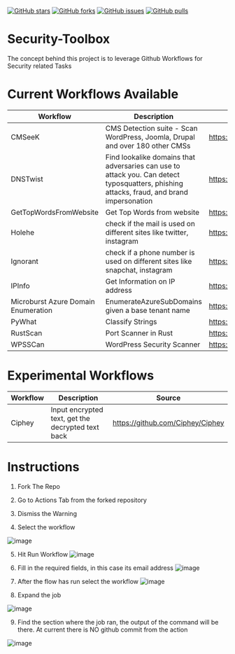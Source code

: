 [![GitHub stars](https://img.shields.io/github/stars/jkerai1/Security-Toolbox?style=flat-square)](https://github.com/jkerai1/Security-Toolbox/stargazers)
[![GitHub forks](https://img.shields.io/github/forks/jkerai1/Security-Toolbox?style=flat-square)](https://github.com/jkerai1/Security-Toolbox/network)
[![GitHub issues](https://img.shields.io/github/issues/jkerai1/Security-Toolbox?style=flat-square)](https://github.com/jkerai1/Security-Toolbox/issues)
[![GitHub pulls](https://img.shields.io/github/issues-pr/jkerai1/Security-Toolbox?style=flat-square)](https://github.com/jkerai1/Security-Toolbox/pulls)

# Security-Toolbox

The concept behind this project is to leverage Github Workflows for Security related Tasks

# Current Workflows Available  

| Workflow| Description | Source
| --- | --- | --- |
| CMSeeK  | CMS Detection suite - Scan WordPress, Joomla, Drupal and over 180 other CMSs |https://github.com/Tuhinshubhra/CMSeeK
| DNSTwist | Find lookalike domains that adversaries can use to attack you. Can detect typosquatters, phishing attacks, fraud, and brand impersonation|https://github.com/elceef/dnstwist
| GetTopWordsFromWebsite | Get Top Words from website | https://github.com/jkerai1/GeneratePasswordListFromWebsite
| Holehe | check if the mail is used on different sites like twitter, instagram | https://github.com/megadose/holehe    
| Ignorant | check if a phone number is used on different sites like snapchat, instagram| https://github.com/megadose/ignorant
| IPInfo | Get Information on IP address | https://ipinfo.io/
| Microburst Azure Domain Enumeration | EnumerateAzureSubDomains given a base tenant name | https://github.com/NetSPI/MicroBurst/tree/master
| PyWhat | Classify Strings | https://github.com/bee-san/pyWhat
| RustScan | Port Scanner in Rust | https://github.com/RustScan/RustScan
| WPSSCan | WordPress Security Scanner | https://github.com/wpscanteam/wpscan

# Experimental Workflows
| Workflow| Description | Source
| --- | --- | --- |
| Ciphey | Input encrypted text, get the decrypted text back | https://github.com/Ciphey/Ciphey


# Instructions  

1. Fork The Repo  
2. Go to Actions Tab from the forked repository
3. Dismiss the Warning
   
4. Select the workflow  

![image](https://github.com/jkerai1/Security-Toolbox/assets/55988027/81d4dd84-2a28-4fbb-be8d-011b72292672)

5. Hit Run Workflow
![image](https://github.com/jkerai1/Security-Toolbox/assets/55988027/732b9b26-42b1-4f9a-b5fe-2233004de35b)

6. Fill in the required fields, in this case its email address
![image](https://github.com/jkerai1/Security-Toolbox/assets/55988027/c3d9d267-f79d-4f29-8ed0-3e33657d7aa2)

7. After the flow has run select the workflow
![image](https://github.com/jkerai1/Security-Toolbox/assets/55988027/69907a8f-bb1b-4e49-9868-3e7988d45cfc)

8. Expand the job

![image](https://github.com/jkerai1/Security-Toolbox/assets/55988027/dd3b79f2-6117-45f6-a1c1-08ff5b4e5792)

9. Find the section where the job ran, the output of the command will be there. At current there is NO github commit from the action  

![image](https://github.com/jkerai1/Security-Toolbox/assets/55988027/a1497849-5f0d-4488-bb32-0c7086b9c310)
